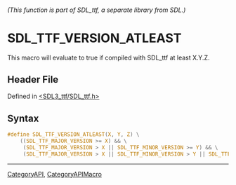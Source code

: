 ###### (This function is part of SDL_ttf, a separate library from SDL.)
# SDL_TTF_VERSION_ATLEAST

This macro will evaluate to true if compiled with SDL_ttf at least X.Y.Z.

## Header File

Defined in [<SDL3_ttf/SDL_ttf.h>](https://github.com/libsdl-org/SDL_ttf/blob/main/include/SDL3_ttf/SDL_ttf.h)

## Syntax

```c
#define SDL_TTF_VERSION_ATLEAST(X, Y, Z) \
    ((SDL_TTF_MAJOR_VERSION >= X) && \
     (SDL_TTF_MAJOR_VERSION > X || SDL_TTF_MINOR_VERSION >= Y) && \
     (SDL_TTF_MAJOR_VERSION > X || SDL_TTF_MINOR_VERSION > Y || SDL_TTF_MICRO_VERSION >= Z))
```

----
[CategoryAPI](CategoryAPI), [CategoryAPIMacro](CategoryAPIMacro)

